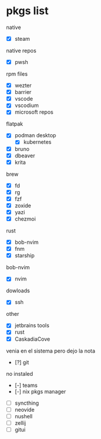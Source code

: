 # pkgs list

native

- [x] steam

native repos

- [x] pwsh

rpm files

- [x] wezter
- [x] barrier
- [x] vscode
- [x] vscodium
- [x] microsoft repos

flatpak

- [x] podman desktop
  - [x] kubernetes
- [x] bruno
- [x] dbeaver
- [x] krita

brew

- [x] fd
- [x] rg
- [x] fzf
- [x] zoxide
- [x] yazi
- [x] chezmoi

rust

- [x] bob-nvim
- [x] fnm
- [x] starship

bob-nvim

- [x] nvim

dowloads

- [x] ssh

other

- [x] jetbrains tools
- [x] rust
- [x] CaskadiaCove

venia en el sistema pero dejo la nota

- [?] git

no instaled

- [-] teams
- [-] nix pkgs manager
- [ ] syncthing
- [ ] neovide
- [ ] nushell
- [ ] zellij
- [ ] gitui